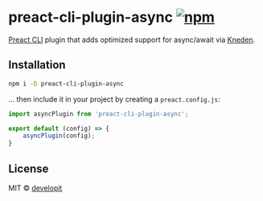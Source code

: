 # preact-cli-plugin-async [![npm](https://img.shields.io/npm/v/preact-cli-plugin-async.svg)](https://npm.im/preact-cli-plugin-async)

[Preact CLI] plugin that adds optimized support for async/await via [Kneden].

## Installation

```bash
npm i -D preact-cli-plugin-async
```

... then include it in your project by creating a `preact.config.js`:

```js
import asyncPlugin from 'preact-cli-plugin-async';

export default (config) => {
    asyncPlugin(config);
}
```

## License

MIT © [developit](https://github.com/developit)

[Preact CLI]: https://github.com/developit/preact-cli
[Kneden]: https://github.com/babel/kneden